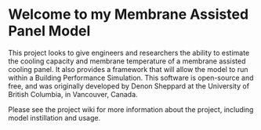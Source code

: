 # Welcome to my Membrane Assisted Panel Model

This project looks to give engineers and researchers the ability to estimate the cooling capacity and membrane temperature of a membrane assisted cooling panel. It also provides a framework that will allow the model to run within a Building Performance Simulation. This software is open-source and free, and was originally developed by Denon Sheppard at the University of British Columbia, in Vancouver, Canada.

Please see the project wiki for more information about the project, including model instillation and usage. 
